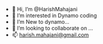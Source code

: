 - 👋 Hi, I’m @HarishMahajani
- 👀 I’m interested in Dynamo coding 
- 🌱 I’m New to dynamo...
- 💞️ I’m looking to collaborate on ...
- 📫 harish.mahajani@gmail.com

<!---
HarishMahajani/HarishMahajani is a ✨ special ✨ repository because its `README.md` (this file) appears on your GitHub profile.
You can click the Preview link to take a look at your changes.
--->
